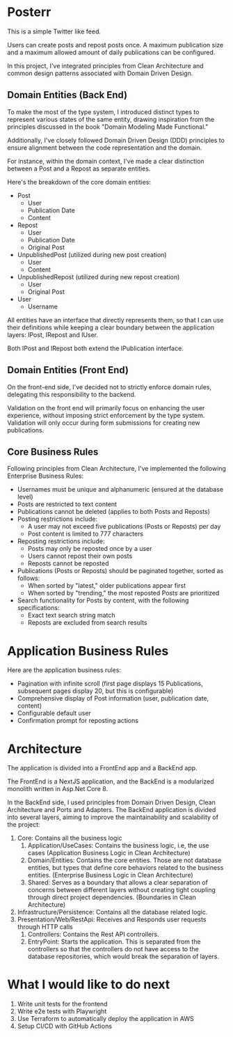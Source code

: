 # Posterr

This is a simple Twitter like feed.

Users can create posts and repost posts once. A maximum publication size and a maximum allowed amount of daily publications can be configured.

In this project, I've integrated principles from Clean Architecture and common design patterns associated with Domain Driven Design.

## Domain Entities (Back End)

To make the most of the type system, I introduced distinct types to represent various states of the same entity, drawing inspiration from the principles discussed in the book "Domain Modeling Made Functional."

Additionally, I've closely followed Domain Driven Design (DDD) principles to ensure alignment between the code representation and the domain.

For instance, within the domain context, I've made a clear distinction between a Post and a Repost as separate entities.

Here's the breakdown of the core domain entities:

- Post
    - User
    - Publication Date
    - Content
- Repost
    - User
    - Publication Date
    - Original Post
- UnpublishedPost (utilized during new post creation)
    - User
    - Content
- UnpublishedRepost (utilized during new repost creation)
    - User
    - Original Post
- User
    - Username

All entities have an interface that directly represents them, so that I can use their definitions while keeping a clear boundary between the application layers: IPost, IRepost and IUser.

Both IPost and IRepost both extend the IPublication interface.

## Domain Entities (Front End)

On the front-end side, I've decided not to strictly enforce domain rules, delegating this responsibility to the backend.

Validation on the front end will primarily focus on enhancing the user experience, without imposing strict enforcement by the type system. Validation will only occur during form submissions for creating new publications.

## Core Business Rules

Following principles from Clean Architecture, I've implemented the following Enterprise Business Rules:

- Usernames must be unique and alphanumeric (ensured at the database level)
- Posts are restricted to text content
- Publications cannot be deleted (applies to both Posts and Reposts)
- Posting restrictions include:
    - A user may not exceed five publications (Posts or Reposts) per day
    - Post content is limited to 777 characters
- Reposting restrictions include:
    - Posts may only be reposted once by a user
    - Users cannot repost their own posts
    - Reposts cannot be reposted
- Publications (Posts or Reposts) should be paginated together, sorted as follows:
    - When sorted by "latest," older publications appear first
    - When sorted by "trending," the most reposted Posts are prioritized
- Search functionality for Posts by content, with the following specifications:
    - Exact text search string match
    - Reposts are excluded from search results

# Application Business Rules

Here are the application business rules:

- Pagination with infinite scroll (first page displays 15 Publications, subsequent pages display 20, but this is configurable)
- Comprehensive display of Post information (user, publication date, content)
- Configurable default user
- Confirmation prompt for reposting actions

# Architecture

The application is divided into a FrontEnd app and a BackEnd app.

The FrontEnd is a NextJS application, and the BackEnd is a modularized monolith written in Asp.Net Core 8.

In the BackEnd side, I used principles from Domain Driven Design, Clean Architecture and Ports and Adapters. The BackEnd application is divided into several layers, aiming to improve the maintainability and scalability of the project:

1. Core: Contains all the business logic
    1. Application/UseCases: Contains the business logic, i.e, the use cases (Application Business Logic in Clean Architecture)
    2. Domain/Entities: Contains the core entities. Those are not database entities, but types that define core behaviors related to the business entities. (Enterprise Business Logic in Clean Architecture)
    3. Shared: Serves as a boundary that allows a clear separation of concerns between different layers without creating tight coupling through direct project dependencies. (Boundaries in Clean Architecture)
2. Infrastructure/Persistence: Contains all the database related logic.
3. Presentation/Web/RestApi: Receives and Responds user requests through HTTP calls
    1. Controllers: Contains the Rest API controllers.
    2. EntryPoint: Starts the application. This is separated from the controllers so that the controllers do not have access to the database repositories, which would break the separation of layers.

# What I would like to do next

1. Write unit tests for the frontend
2. Write e2e tests with Playwright
3. Use Terraform to automatically deploy the application in AWS
4. Setup CI/CD with GitHub Actions
